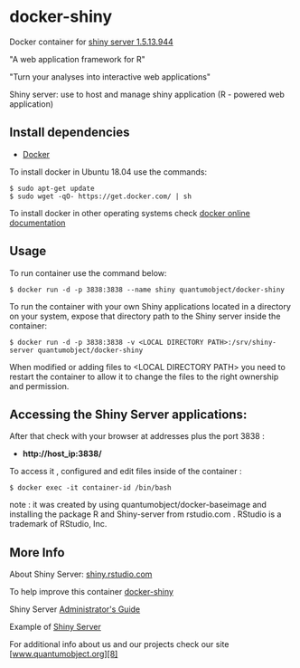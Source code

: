 # docker-shiny

Docker container for [shiny server 1.5.13.944][3]

"A web application framework for R"

"Turn your analyses into interactive web applications"

Shiny server: use to host and manage shiny application (R - powered web application)

## Install dependencies

  - [Docker][2]

To install docker in Ubuntu 18.04 use the commands:

    $ sudo apt-get update
    $ sudo wget -qO- https://get.docker.com/ | sh

 To install docker in other operating systems check [docker online documentation][4]

## Usage

To run container use the command below:

    $ docker run -d -p 3838:3838 --name shiny quantumobject/docker-shiny

To run the container with your own Shiny applications located in a directory on
your system, expose that directory path to the Shiny server inside the container:

    $ docker run -d -p 3838:3838 -v <LOCAL DIRECTORY PATH>:/srv/shiny-server quantumobject/docker-shiny

When modified or adding files  to \<LOCAL DIRECTORY PATH\> you need to restart the container to allow it to change the files to the right ownership and permission.  

## Accessing the Shiny Server applications:

After that check with your browser at addresses plus the port 3838 :

  - **http://host_ip:3838/**

To access it , configured and edit files inside of the container :

    $ docker exec -it container-id /bin/bash

note : it was created by using quantumobject/docker-baseimage and installing the package R and Shiny-server from rstudio.com . RStudio is a trademark of RStudio, Inc.

## More Info

About Shiny Server: [shiny.rstudio.com][1]

To help improve this container [docker-shiny][5]

Shiny Server [Administrator's Guide][6]

Example of [Shiny Server][7]

For additional info about us and our projects check our site [www.quantumobject.org][8]

[1]:http://shiny.rstudio.com
[2]:https://www.docker.com
[3]:http://www.rstudio.com/products/shiny/download-server
[4]:http://docs.docker.com
[5]:https://github.com/QuantumObject/docker-shiny
[6]:http://rstudio.github.io/shiny-server/latest
[7]:http://shiny.quantumobject.org
[8]:http://www.quantumobject.org
